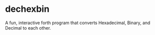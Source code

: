 # dechexbin
A fun, interactive forth program that converts Hexadecimal, Binary, and Decimal to each other. 

